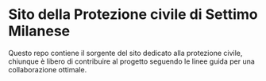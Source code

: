 # Sito della Protezione civile di Settimo Milanese

Questo repo contiene il sorgente del sito dedicato alla protezione civile, chiunque è libero di contribuire al progetto seguendo le linee guida per una collaborazione ottimale. 